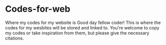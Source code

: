 # Codes-for-web
Where my codes for my website is
Good day fellow coder! This is where the codes for my wesbites will be stored and linked to. You're welcome to copy my codes or take inspiration from them, but please give the necessary citations. 
